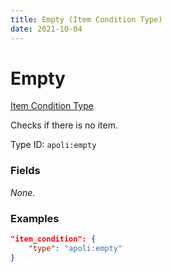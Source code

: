 ```yaml
---
title: Empty (Item Condition Type)
date: 2021-10-04
---
```


# Empty

[Item Condition Type](../item_condition_types.md)

Checks if there is no item.

Type ID: `apoli:empty`

### Fields

_None._

### Examples

```json
"item_condition": {
    "type": "apoli:empty"
}
```
